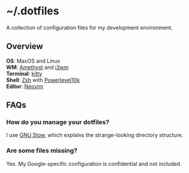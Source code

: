 # ~/.dotfiles

A collection of configuration files for my development environment.

## Overview

**OS**: MacOS and Linux  
**WM**: [Amethyst](https://github.com/ianyh/Amethyst) and [i3wm](https://i3wm.org)  
**Terminal**: [kitty](https://sw.kovidgoyal.net/kitty)  
**Shell**: [Zsh](https://www.zsh.org/) with [Powerlevel10k](https://github.com/romkatv/powerlevel10k)  
**Editor**: [Neovim](https://neovim.io)  

## FAQs

### How do you manage your dotfiles?
I use [GNU Stow](https://www.gnu.org/software/stow/manual/stow.html), which
explains the strange-looking directory structure.

### Are some files missing?
Yes. My Google-specific configuration is confidential and not included.

